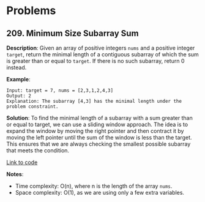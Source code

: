 # Problems

## 209. Minimum Size Subarray Sum

**Description**:
Given an array of positive integers `nums` and a positive integer `target`, return the minimal length of a contiguous subarray of which the sum is greater than or equal to `target`. If there is no such subarray, return 0 instead.

**Example**:
```plaintext
Input: target = 7, nums = [2,3,1,2,4,3]
Output: 2
Explanation: The subarray [4,3] has the minimal length under the problem constraint.
```
**Solution**:
To find the minimal length of a subarray with a sum greater than or equal to target, we can use a sliding window approach. The idea is to expand the window by moving the right pointer and then contract it by moving the left pointer until the sum of the window is less than the target. This ensures that we are always checking the smallest possible subarray that meets the condition.

[Link to code](209_minimum_size_sum.py)

**Notes**:
- Time complexity: O(n), where n is the length of the array `nums`.
- Space complexity: O(1), as we are using only a few extra variables.
